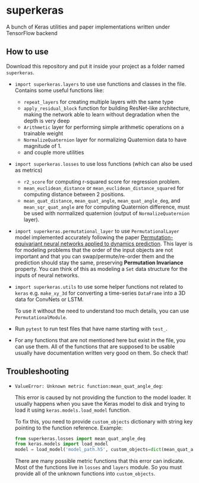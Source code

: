 # superkeras

A bunch of Keras utilities and paper implementations written under TensorFlow backend

## How to use

Download this repository and put it inside your project as a folder named `superkeras`.

- `import superkeras.layers` to use use functions and classes in the file. Contains some useful functions like:
  - `repeat_layers` for creating multiple layers with the same type
  - `apply_residual_block` function for building ResNet-like architecture, making the network able to learn without
    degradation when the depth is very deep
  - `Arithmetic` layer for performing simple arithmetic operations on a trainable weight
  - `NormalizeQuaternion` layer for normalizing Quaternion data to have magnitude of 1.
  - and couple more utilities
- `import superkeras.losses` to use loss functions (which can also be used as metrics)
  - `r2_score` for computing r-squared score for regression problem.
  - `mean_euclidean_distance` or `mean_euclidean_distance_squared` for computing
    distance between 2 positions.
  - `mean_quat_distance`, `mean_quat_angle`, `mean_quat_angle_deg`, and
    `mean_sqr_quat_angle` are for computing Quaternion difference, must be used
    with normalized quaternion (output of `NormalizeQuaternion` layer).
- `import superkeras.permutational_layer` to use `PermutationalLayer`
  model implemented accurately following the paper [Permutation-equivariant
  neural networks applied to dynamics
  prediction](https://arxiv.org/pdf/1612.04530.pdf). This layer is for modeling
  problems that the order of the input objects are not important and that you
  can swap/permute/re-order them and the prediction should stay the same,
  preserving **Permutation Invariance** property. You can think of this as
  modeling a `Set` data structure for the inputs of neural networks.
- `import superkeras.utils` to use some helper functions not related to `keras` e.g. `make_xy_3d` for converting
  a time-series `DataFrame` into a 3D data for ConvNets or LSTM.
  
  To use it without the need to understand too much details,
  you can use `PermutationalModule`.

- Run `pytest` to run test files that have name starting with `test_`.
- For any functions that are not mentioned here but exist in the file, you can use them.
  All of the functions that are supposed to be usable usually have documentation written very good on them. So check that!

## Troubleshooting

- `ValueError: Unknown metric function:mean_quat_angle_deg`:

  This error is caused by not providing the function to the model loader.
  It usually happens when you save the Keras model to disk and trying to load it
  using `keras.models.load_model` function.
 
  To fix this, you need to provide `custom_objects` dictionary with string key
  pointing to the function reference.
  Example:

  ```python
  from superkeras.losses import mean_quat_angle_deg
  from keras.models import load_model
  model = load_model('model_path.h5', custom_objects=dict(mean_quat_angle_deg=mean_quat_angle_deg))
  ```
  
  There are many possible metric functions that this error can indicate.
  Most of the functions live in `losses` and `layers` module.
  So you must provide all of the unknown functions into `custom_objects`.

